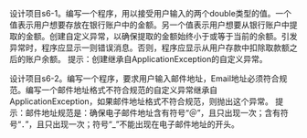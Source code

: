 设计项目s6-1。编写一个程序，用以接受用户输入的两个double类型的值。一个值表示用户想要存放在银行账户中的金额。另一个值表示用户想要从银行账户中提取的金额。创建自定义异常，以确保提取的金额始终小于或等于当前的余额。引发异常时，程序应显示一则错误消息。否则，程序应显示从用户存款中扣除取款额之后的账户余额。
提示：创建继承自ApplicationException的自定义异常。


设计项目s6-2。编写一个程序，要求用户输入邮件地址，Email地址必须符合规范。编写一个邮件地址格式不符合规范的自定义异常继承自ApplicationException，如果邮件地址格式不符合规范，则抛出这个异常。
提示：邮件地址规范是：确保电子邮件地址含有符号“＠”，且只出现一次；含有符号“．”，且只出现一次；符号“_”不能出现在电子邮件地址的开头。
